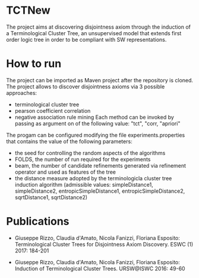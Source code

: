 # TCTNew
The project aims at discovering disjointness axiom through the induction of a Terminological Cluster Tree, an unsupervised model that extends first order logic tree in order to be compliant with SW representations.

# How to run 
The project can be imported as Maven project after the repository is cloned. The project allows to discover disjointness axioms via 3 possible approaches:
- terminological cluster tree 
- pearson coefficient correlation
- negative association rule mining
Each method can be invoked by passing as argument on of the following value: "tct", "corr, "apriori" 

The progam can be configured modifying the file experiments.properties that contains the value of the following parameters:
- the seed for controlling the random aspects of the algorithms
- FOLDS, the number of run required for the experiments
- beam, the number of candidate refinements generated via refinement operator and used as features of the tree
- the distance measure adopted by the terminologicla cluster tree induction algorithm (admissible values: simpleDistance1,
	simpleDistance2, entropicSimpleDistance1, entropicSimpleDistance2, sqrtDistance1, sqrtDistance2)

# Publications
- Giuseppe Rizzo, Claudia d'Amato, Nicola Fanizzi, Floriana Esposito:
Terminological Cluster Trees for Disjointness Axiom Discovery. ESWC (1) 2017: 184-201

- Giuseppe Rizzo, Claudia d'Amato, Nicola Fanizzi, Floriana Esposito:
Induction of Terminological Cluster Trees. URSW@ISWC 2016: 49-60


